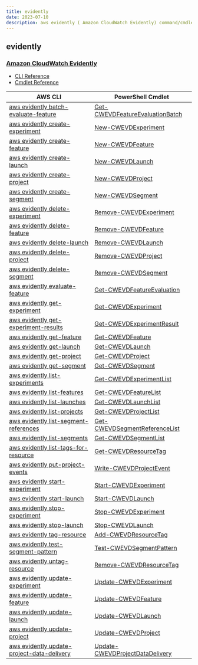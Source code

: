 ```yaml
---
title: evidently
date: 2023-07-10
description: aws evidently ( Amazon CloudWatch Evidently) command/cmdlet list.
---
```


## evidently

### [ Amazon CloudWatch Evidently](https://aws.amazon.com/cloudwatch/)

* [CLI Reference](https://awscli.amazonaws.com/v2/documentation/api/latest/reference/evidently/index.html)
* [Cmdlet Reference](https://docs.aws.amazon.com/powershell/latest/reference/items/CloudWatchEvidently_cmdlets.html)

|AWS CLI|PowerShell Cmdlet|
|----|----|
|[aws evidently batch-evaluate-feature](https://awscli.amazonaws.com/v2/documentation/api/latest/reference/evidently/batch-evaluate-feature.html)|[Get-CWEVDFeatureEvaluationBatch](https://docs.aws.amazon.com/powershell/latest/reference/items/Get-CWEVDFeatureEvaluationBatch.html)|
|[aws evidently create-experiment](https://awscli.amazonaws.com/v2/documentation/api/latest/reference/evidently/create-experiment.html)|[New-CWEVDExperiment](https://docs.aws.amazon.com/powershell/latest/reference/items/New-CWEVDExperiment.html)|
|[aws evidently create-feature](https://awscli.amazonaws.com/v2/documentation/api/latest/reference/evidently/create-feature.html)|[New-CWEVDFeature](https://docs.aws.amazon.com/powershell/latest/reference/items/New-CWEVDFeature.html)|
|[aws evidently create-launch](https://awscli.amazonaws.com/v2/documentation/api/latest/reference/evidently/create-launch.html)|[New-CWEVDLaunch](https://docs.aws.amazon.com/powershell/latest/reference/items/New-CWEVDLaunch.html)|
|[aws evidently create-project](https://awscli.amazonaws.com/v2/documentation/api/latest/reference/evidently/create-project.html)|[New-CWEVDProject](https://docs.aws.amazon.com/powershell/latest/reference/items/New-CWEVDProject.html)|
|[aws evidently create-segment](https://awscli.amazonaws.com/v2/documentation/api/latest/reference/evidently/create-segment.html)|[New-CWEVDSegment](https://docs.aws.amazon.com/powershell/latest/reference/items/New-CWEVDSegment.html)|
|[aws evidently delete-experiment](https://awscli.amazonaws.com/v2/documentation/api/latest/reference/evidently/delete-experiment.html)|[Remove-CWEVDExperiment](https://docs.aws.amazon.com/powershell/latest/reference/items/Remove-CWEVDExperiment.html)|
|[aws evidently delete-feature](https://awscli.amazonaws.com/v2/documentation/api/latest/reference/evidently/delete-feature.html)|[Remove-CWEVDFeature](https://docs.aws.amazon.com/powershell/latest/reference/items/Remove-CWEVDFeature.html)|
|[aws evidently delete-launch](https://awscli.amazonaws.com/v2/documentation/api/latest/reference/evidently/delete-launch.html)|[Remove-CWEVDLaunch](https://docs.aws.amazon.com/powershell/latest/reference/items/Remove-CWEVDLaunch.html)|
|[aws evidently delete-project](https://awscli.amazonaws.com/v2/documentation/api/latest/reference/evidently/delete-project.html)|[Remove-CWEVDProject](https://docs.aws.amazon.com/powershell/latest/reference/items/Remove-CWEVDProject.html)|
|[aws evidently delete-segment](https://awscli.amazonaws.com/v2/documentation/api/latest/reference/evidently/delete-segment.html)|[Remove-CWEVDSegment](https://docs.aws.amazon.com/powershell/latest/reference/items/Remove-CWEVDSegment.html)|
|[aws evidently evaluate-feature](https://awscli.amazonaws.com/v2/documentation/api/latest/reference/evidently/evaluate-feature.html)|[Get-CWEVDFeatureEvaluation](https://docs.aws.amazon.com/powershell/latest/reference/items/Get-CWEVDFeatureEvaluation.html)|
|[aws evidently get-experiment](https://awscli.amazonaws.com/v2/documentation/api/latest/reference/evidently/get-experiment.html)|[Get-CWEVDExperiment](https://docs.aws.amazon.com/powershell/latest/reference/items/Get-CWEVDExperiment.html)|
|[aws evidently get-experiment-results](https://awscli.amazonaws.com/v2/documentation/api/latest/reference/evidently/get-experiment-results.html)|[Get-CWEVDExperimentResult](https://docs.aws.amazon.com/powershell/latest/reference/items/Get-CWEVDExperimentResult.html)|
|[aws evidently get-feature](https://awscli.amazonaws.com/v2/documentation/api/latest/reference/evidently/get-feature.html)|[Get-CWEVDFeature](https://docs.aws.amazon.com/powershell/latest/reference/items/Get-CWEVDFeature.html)|
|[aws evidently get-launch](https://awscli.amazonaws.com/v2/documentation/api/latest/reference/evidently/get-launch.html)|[Get-CWEVDLaunch](https://docs.aws.amazon.com/powershell/latest/reference/items/Get-CWEVDLaunch.html)|
|[aws evidently get-project](https://awscli.amazonaws.com/v2/documentation/api/latest/reference/evidently/get-project.html)|[Get-CWEVDProject](https://docs.aws.amazon.com/powershell/latest/reference/items/Get-CWEVDProject.html)|
|[aws evidently get-segment](https://awscli.amazonaws.com/v2/documentation/api/latest/reference/evidently/get-segment.html)|[Get-CWEVDSegment](https://docs.aws.amazon.com/powershell/latest/reference/items/Get-CWEVDSegment.html)|
|[aws evidently list-experiments](https://awscli.amazonaws.com/v2/documentation/api/latest/reference/evidently/list-experiments.html)|[Get-CWEVDExperimentList](https://docs.aws.amazon.com/powershell/latest/reference/items/Get-CWEVDExperimentList.html)|
|[aws evidently list-features](https://awscli.amazonaws.com/v2/documentation/api/latest/reference/evidently/list-features.html)|[Get-CWEVDFeatureList](https://docs.aws.amazon.com/powershell/latest/reference/items/Get-CWEVDFeatureList.html)|
|[aws evidently list-launches](https://awscli.amazonaws.com/v2/documentation/api/latest/reference/evidently/list-launches.html)|[Get-CWEVDLaunchList](https://docs.aws.amazon.com/powershell/latest/reference/items/Get-CWEVDLaunchList.html)|
|[aws evidently list-projects](https://awscli.amazonaws.com/v2/documentation/api/latest/reference/evidently/list-projects.html)|[Get-CWEVDProjectList](https://docs.aws.amazon.com/powershell/latest/reference/items/Get-CWEVDProjectList.html)|
|[aws evidently list-segment-references](https://awscli.amazonaws.com/v2/documentation/api/latest/reference/evidently/list-segment-references.html)|[Get-CWEVDSegmentReferenceList](https://docs.aws.amazon.com/powershell/latest/reference/items/Get-CWEVDSegmentReferenceList.html)|
|[aws evidently list-segments](https://awscli.amazonaws.com/v2/documentation/api/latest/reference/evidently/list-segments.html)|[Get-CWEVDSegmentList](https://docs.aws.amazon.com/powershell/latest/reference/items/Get-CWEVDSegmentList.html)|
|[aws evidently list-tags-for-resource](https://awscli.amazonaws.com/v2/documentation/api/latest/reference/evidently/list-tags-for-resource.html)|[Get-CWEVDResourceTag](https://docs.aws.amazon.com/powershell/latest/reference/items/Get-CWEVDResourceTag.html)|
|[aws evidently put-project-events](https://awscli.amazonaws.com/v2/documentation/api/latest/reference/evidently/put-project-events.html)|[Write-CWEVDProjectEvent](https://docs.aws.amazon.com/powershell/latest/reference/items/Write-CWEVDProjectEvent.html)|
|[aws evidently start-experiment](https://awscli.amazonaws.com/v2/documentation/api/latest/reference/evidently/start-experiment.html)|[Start-CWEVDExperiment](https://docs.aws.amazon.com/powershell/latest/reference/items/Start-CWEVDExperiment.html)|
|[aws evidently start-launch](https://awscli.amazonaws.com/v2/documentation/api/latest/reference/evidently/start-launch.html)|[Start-CWEVDLaunch](https://docs.aws.amazon.com/powershell/latest/reference/items/Start-CWEVDLaunch.html)|
|[aws evidently stop-experiment](https://awscli.amazonaws.com/v2/documentation/api/latest/reference/evidently/stop-experiment.html)|[Stop-CWEVDExperiment](https://docs.aws.amazon.com/powershell/latest/reference/items/Stop-CWEVDExperiment.html)|
|[aws evidently stop-launch](https://awscli.amazonaws.com/v2/documentation/api/latest/reference/evidently/stop-launch.html)|[Stop-CWEVDLaunch](https://docs.aws.amazon.com/powershell/latest/reference/items/Stop-CWEVDLaunch.html)|
|[aws evidently tag-resource](https://awscli.amazonaws.com/v2/documentation/api/latest/reference/evidently/tag-resource.html)|[Add-CWEVDResourceTag](https://docs.aws.amazon.com/powershell/latest/reference/items/Add-CWEVDResourceTag.html)|
|[aws evidently test-segment-pattern](https://awscli.amazonaws.com/v2/documentation/api/latest/reference/evidently/test-segment-pattern.html)|[Test-CWEVDSegmentPattern](https://docs.aws.amazon.com/powershell/latest/reference/items/Test-CWEVDSegmentPattern.html)|
|[aws evidently untag-resource](https://awscli.amazonaws.com/v2/documentation/api/latest/reference/evidently/untag-resource.html)|[Remove-CWEVDResourceTag](https://docs.aws.amazon.com/powershell/latest/reference/items/Remove-CWEVDResourceTag.html)|
|[aws evidently update-experiment](https://awscli.amazonaws.com/v2/documentation/api/latest/reference/evidently/update-experiment.html)|[Update-CWEVDExperiment](https://docs.aws.amazon.com/powershell/latest/reference/items/Update-CWEVDExperiment.html)|
|[aws evidently update-feature](https://awscli.amazonaws.com/v2/documentation/api/latest/reference/evidently/update-feature.html)|[Update-CWEVDFeature](https://docs.aws.amazon.com/powershell/latest/reference/items/Update-CWEVDFeature.html)|
|[aws evidently update-launch](https://awscli.amazonaws.com/v2/documentation/api/latest/reference/evidently/update-launch.html)|[Update-CWEVDLaunch](https://docs.aws.amazon.com/powershell/latest/reference/items/Update-CWEVDLaunch.html)|
|[aws evidently update-project](https://awscli.amazonaws.com/v2/documentation/api/latest/reference/evidently/update-project.html)|[Update-CWEVDProject](https://docs.aws.amazon.com/powershell/latest/reference/items/Update-CWEVDProject.html)|
|[aws evidently update-project-data-delivery](https://awscli.amazonaws.com/v2/documentation/api/latest/reference/evidently/update-project-data-delivery.html)|[Update-CWEVDProjectDataDelivery](https://docs.aws.amazon.com/powershell/latest/reference/items/Update-CWEVDProjectDataDelivery.html)|

